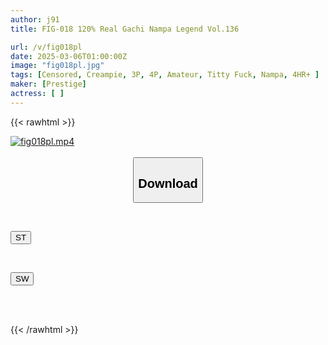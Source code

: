 ```yaml
---
author: j91
title: FIG-018 120% Real Gachi Nampa Legend Vol.136

url: /v/fig018pl
date: 2025-03-06T01:00:00Z
image: "fig018pl.jpg"
tags: [Censored, Creampie, 3P, 4P, Amateur, Titty Fuck, Nampa, 4HR+	]
maker: [Prestige]
actress: [ ]
---
```



{{< rawhtml >}}

<div class="video" data-videoid="zQXR0pZ4d1sYL89">
    <a href="javascript:;">
        <img src="/v/fig018pl/fig018pl.jpg" width="WIDTH" height="HEIGHT" alt="fig018pl.mp4" loading="lazy">
    </a>
</div>

<script type="text/javascript" src="https://j91.asia/asset/on-demand-st.js"></script>

<br>
  <link rel="stylesheet" href="https://j91.asia/asset/bs5.css">
  
  <center>
  <button class="btn btn-primary" type="button" data-bs-toggle="collapse" data-bs-target=".multi-collapse" aria-expanded="false" aria-controls="multiCollapseExample1 multiCollapseExample2"><h2>Download</h2></button></center>
</p>
<div class="row">
  <div class="col">
    <div class="collapse multi-collapse" id="multiCollapseExample1">
      <div class="card card-body">
	      	      <br>
<div class="buttons">  
<p><a href="/v/fig018pl/st.html" target="_blank"><button class="btn-hover color-3"><i class="fa fa-download"></i> ST</button></a></p></div>
    </div>
  </div>
</div>
  <div class="col">
    <div class="collapse multi-collapse" id="multiCollapseExample2">
      <div class="card card-body">
	      <br>
<div class="buttons">
<p><a href="/v/fig018pl/sw.html" target="_blank"><button class="btn-hover color-2"><i class="fa fa-download"></i> SW</button></a></p></div>
<br><br>
      </div>
    </div>
  </div>
</div>

{{< /rawhtml >}}